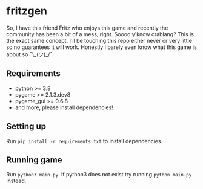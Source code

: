 # fritzgen
So, I have this friend Fritz who enjoys this game and recently the community has been a bit of a mess, right. Soooo y'know crablang? This is the exact same concept. I'll be touching this repo either never or very little so no guarantees it will work. Honestly I barely even know what this game is about so ¯\\\_\(ツ\)\_\/¯

## Requirements
- python >= 3.8
- pygame >= 2.1.3.dev8
- pygame_gui >= 0.6.8
- and more, please install dependencies!

## Setting up
Run `pip install -r requirements.txt` to install dependencies. 

## Running game
Run `python3 main.py`. If python3 does not exist try running `python main.py` instead.
